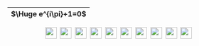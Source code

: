 | $\Huge e^{i\pi}+1=0$ |
|:--------------------:|

<p align="center">
  <img src="https://cdn.jsdelivr.net/gh/devicons/devicon/icons/r/r-original.svg" height="26" />&nbsp;
  <img src="https://cdn.jsdelivr.net/gh/devicons/devicon/icons/python/python-original.svg" height="26" />&nbsp;
  <img src="https://cdn.jsdelivr.net/gh/devicons/devicon/icons/postgresql/postgresql-original.svg" height="26" />&nbsp;
  <img src="https://cdn.jsdelivr.net/gh/devicons/devicon/icons/mongodb/mongodb-original.svg" height="26" />&nbsp;
  <img src="https://cdn.jsdelivr.net/gh/devicons/devicon/icons/docker/docker-original.svg" height="26" />&nbsp;
  <img src="https://cdn.jsdelivr.net/gh/devicons/devicon/icons/githubactions/githubactions-original.svg" height="26" />&nbsp;
  <img src="https://cdn.jsdelivr.net/gh/devicons/devicon/icons/javascript/javascript-original.svg" height="26" />&nbsp;
  <img src="https://cdn.jsdelivr.net/gh/devicons/devicon/icons/html5/html5-original.svg" height="26" />&nbsp;
  <img src="https://cdn.jsdelivr.net/gh/devicons/devicon/icons/css3/css3-original.svg" height="26" />&nbsp;
  <img src="https://skillicons.dev/icons?i=linux,bash" height="26" />&nbsp;
</p>

